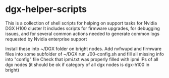 # dgx-helper-scripts
This is a collection of shell scripts for helping on support tasks for Nvidia DGX H100 cluster
It includes scripts for firmware upgrades, for debugging issues, and for several common actions needed to generate common logs requested by Nvidia enterprise support


Install these into ~/DGX folder on bright nodes.
Add nvfwupd and firmware files into some subfolder of ~/DGX
run ./00-config.sh and fill all missing info into "config" file
Check that ipmi.txt was properly filled with ipmi IPs of all dgx nodes (it should be ok if category of all dgx nodes is dgx-h100 in bright)
